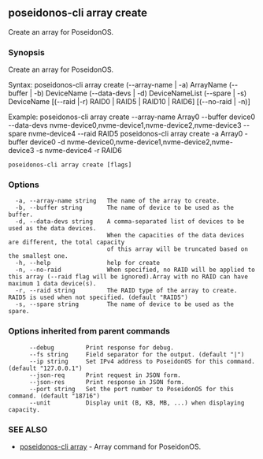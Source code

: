 ## poseidonos-cli array create

Create an array for PoseidonOS.

### Synopsis


Create an array for PoseidonOS. 

Syntax: 
	poseidonos-cli array create (--array-name | -a) ArrayName (--buffer | -b) DeviceName 
	(--data-devs | -d) DeviceNameList (--spare | -s) DeviceName [(--raid |-r) RAID0 | RAID5 | RAID10 | RAID6] 
	[(--no-raid | -n)]

Example: 
	poseidonos-cli array create --array-name Array0 --buffer device0 
	--data-devs nvme-device0,nvme-device1,nvme-device2,nvme-device3 --spare nvme-device4 --raid RAID5
	poseidonos-cli array create -a Array0 -buffer device0 
	-d nvme-device0,nvme-device1,nvme-device2,nvme-device3 -s nvme-device4 -r RAID6
          

```
poseidonos-cli array create [flags]
```

### Options

```
  -a, --array-name string   The name of the array to create.
  -b, --buffer string       The name of device to be used as the buffer.
  -d, --data-devs string    A comma-separated list of devices to be used as the data devices.
                            When the capacities of the data devices are different, the total capacity
                            of this array will be truncated based on the smallest one.
  -h, --help                help for create
  -n, --no-raid             When specified, no RAID will be applied to this array (--raid flag will be ignored).Array with no RAID can have maximum 1 data device(s).
  -r, --raid string         The RAID type of the array to create. RAID5 is used when not specified. (default "RAID5")
  -s, --spare string        The name of device to be used as the spare.
```

### Options inherited from parent commands

```
      --debug         Print response for debug.
      --fs string     Field separator for the output. (default "|")
      --ip string     Set IPv4 address to PoseidonOS for this command. (default "127.0.0.1")
      --json-req      Print request in JSON form.
      --json-res      Print response in JSON form.
      --port string   Set the port number to PoseidonOS for this command. (default "18716")
      --unit          Display unit (B, KB, MB, ...) when displaying capacity.
```

### SEE ALSO

* [poseidonos-cli array](poseidonos-cli_array.md)	 - Array command for PoseidonOS.

